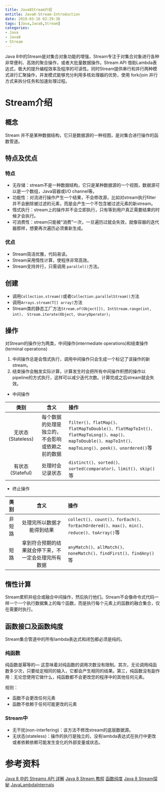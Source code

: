 ```yaml
---
title: Java8Stream介绍
entitle: Java8-Stream-Introduction
date: 2019-03-16 02:29:38
tags: [Java,Java8,Stream]
categories:
- Java
- Java8
- Stream
---
```


Java 8中的Stream是对集合对象功能的增强，Stream专注于对集合对象进行各种非常便利、高效的聚合操作，或者大批量数据操作。Stream API 借助Lambda表达式，极大的提升编程效率及程序的可读性。同时Stream提供串行和并行两种模式进行汇聚操作，并发模式能够充分利用多核处理器的优势，使用 fork/join 并行方式来拆分任务和加速处理过程。

<!--more-->

# Stream介绍

## 概念

Stream 并不是某种数据结构，它只是数据源的一种视图，是对集合进行操作的函数管道。

## 特点及优点

### 特点

* 无存储：stream不是一种数据结构，它只是某种数据源的一个视图，数据源可以是一个数组，Java容器或I/O channel等。
* 功能性：对流进行操作产生一个结果，不会修改源，比如对stream执行filter并不会删除被过滤的元素，而是会产生一个不包含被过滤元素的新stream。
* 惰式执行：stream上的操作并不会立即执行，只有等到用户真正需要结果的时候才会执行。
* 可消费性：stream只能被“消费”一次，一旦遍历过就会失效，就像容器的迭代器那样，想要再次遍历必须重新生成。

### 优点

* Stream简洁优雅，代码易读。
* Stream采用惰性计算，使程序非常高效。
* Stream支持并行，只需调用 `parallel()`方法。

## 创建

* 调用`Collection.stream()`或者`Collection.parallelStream()`方法
* 调用`Arrays.stream(T[] array)`方法
* Stream类的静态工厂方法`Stream.of(Object[]), IntStream.range(int, int)， Stream.iterate(Object, UnaryOperator);`

## 操作

对Stream的操作分为两类，中间操作(intermediate operations)和结束操作(terminal operations)

1. 中间操作总是会惰式执行，调用中间操作只会生成一个标记了该操作的新stream。
2. 结束操作会触发实际计算，计算发生时会把所有中间操作积攒的操作以pipeline的方式执行，这样可以减少迭代次数。计算完成之后stream就会失效。

* 中间操作

类别|含义|操作
:-:|:-:|:-
无状态(Stateless)|每个数据的处理是独立的，不会影响或依赖之前的数据|`filter()、flatMap()、flatMapToDouble()、flatMapToInt()、flatMapToLong()、map()、mapToDouble()、mapToInt()、mapToLong()、peek()、unordered()`等
有状态(Stateful)|处理时会记录状态|`distinct()、sorted()、sorted(comparator)、limit()、skip()` 等

* 终止操作

类别|含义|操作
:-:|:-:|:-
非短路|处理完所以数据才能得到结果|`collect()、count()、forEach()、forEachOrdered()、max()、min()、reduce()、toArray()`等
短路|拿到符合预期的结果就会停下来，不一定会处理完所有数据|`anyMatch()、allMatch()、noneMatch()、findFirst()、findAny() `等

## 惰性计算

Stream累积并组合或融合中间操作，然后执行他们。Stream不会像命令式代码一样一个一个执行数据集上的每个函数，而是执行每个元素上的函数的融合集合，仅在需要时执行。

## 函数接口及函数纯度

Stream集合管道中的所有lambda表达式和闭包都必须是纯的。

### 纯函数

纯函数是幂等的— 这意味着对纯函数的调用次数没有限制。其次，无论调用纯函数多少次，只要给定相同的输入，它都会产生相同的结果。第三，纯函数没有副作用：无论您使用它做什么，纯函数都不会更改您的程序中的其他任何元素。

规则：
* 函数不会更改任何元素
* 函数不依赖于任何可能更改的元素

### Stream中

* 无干扰(non-interfering)：该方法不修改stream的底层数据源。
* 无状态(stateless)：操作的执行是独立的，没有lambda表达式在执行中更改或者依赖依赖可能发生变化的外部变量或状态。

# 参考资料
[Java 8 中的 Streams API 详解](https://www.ibm.com/developerworks/cn/java/j-lo-java8streamapi/)
[Java 8 Stream 教程](https://www.jianshu.com/p/0c07597d8311)
[函数纯度](https://www.ibm.com/developerworks/cn/java/j-java8idioms11/index.html)
[Java 8 Stream探秘](https://colobu.com/2014/11/18/Java-8-Stream/)
[JavaLambdaInternals](https://github.com/CarpenterLee/JavaLambdaInternals)
